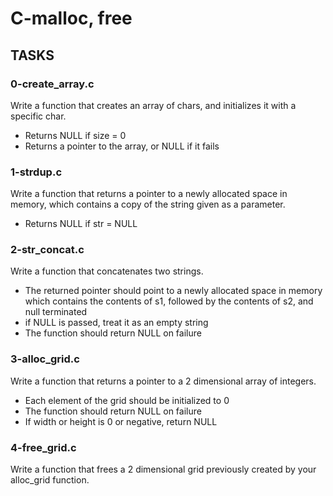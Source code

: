 # C-malloc, free

## TASKS

### 0-create_array.c
Write a function that creates an array of chars, and initializes it with a specific char.
- Returns NULL if size = 0
- Returns a pointer to the array, or NULL if it fails

### 1-strdup.c
Write a function that returns a pointer to a newly allocated space in memory, which contains a copy of the string given as a parameter.
- Returns NULL if str = NULL

### 2-str_concat.c
Write a function that concatenates two strings.
- The returned pointer should point to a newly allocated space in memory which contains the contents of s1, followed by the contents of s2, and null terminated
- if NULL is passed, treat it as an empty string
- The function should return NULL on failure

### 3-alloc_grid.c
Write a function that returns a pointer to a 2 dimensional array of integers.
- Each element of the grid should be initialized to 0
- The function should return NULL on failure
- If width or height is 0 or negative, return NULL

### 4-free_grid.c
Write a function that frees a 2 dimensional grid previously created by your alloc_grid function.
